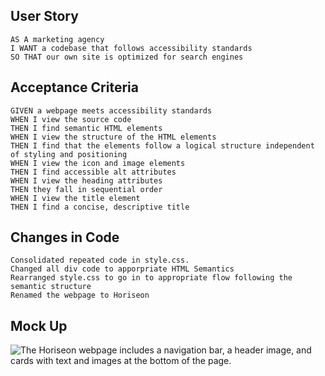 ## User Story

```
AS A marketing agency
I WANT a codebase that follows accessibility standards
SO THAT our own site is optimized for search engines
```

## Acceptance Criteria

```
GIVEN a webpage meets accessibility standards
WHEN I view the source code
THEN I find semantic HTML elements
WHEN I view the structure of the HTML elements
THEN I find that the elements follow a logical structure independent of styling and positioning
WHEN I view the icon and image elements
THEN I find accessible alt attributes
WHEN I view the heading attributes
THEN they fall in sequential order
WHEN I view the title element
THEN I find a concise, descriptive title
```

## Changes in Code
```
Consolidated repeated code in style.css. 
Changed all div code to apporpriate HTML Semantics
Rearranged style.css to go in to appropriate flow following the semantic structure
Renamed the webpage to Horiseon

```

## Mock Up

![The Horiseon webpage includes a navigation bar, a header image, and cards with text and images at the bottom of the page.](Develop/assets/images/Horiseon-final.png)

